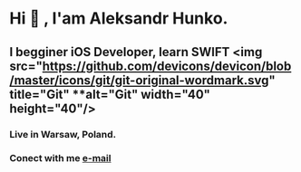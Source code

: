 # Hi 👋 , I'am Aleksandr Hunko.
## I begginer iOS Developer, learn SWIFT <img src="https://github.com/devicons/devicon/blob/master/icons/git/git-original-wordmark.svg" title="Git" **alt="Git" width="40" height="40"/>
### Live in Warsaw, Poland.
### Conect with me [e-mail](mailto:aliaksandr.hunko@gmail.com)
<!--

